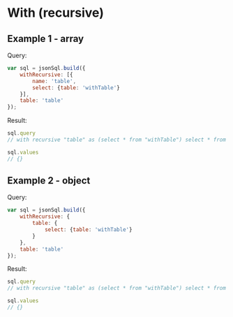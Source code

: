 # With (recursive)

## Example 1 - array

Query:

``` js
var sql = jsonSql.build({
    withRecursive: [{
        name: 'table',
        select: {table: 'withTable'}
    }],
    table: 'table'
});
```

Result:

``` js
sql.query
// with recursive "table" as (select * from "withTable") select * from "table";

sql.values
// {}
```


## Example 2 - object

Query:

``` js
var sql = jsonSql.build({
    withRecursive: {
        table: {
            select: {table: 'withTable'}
        }
    },
    table: 'table'
});
```

Result:

``` js
sql.query
// with recursive "table" as (select * from "withTable") select * from "table";

sql.values
// {}
```
